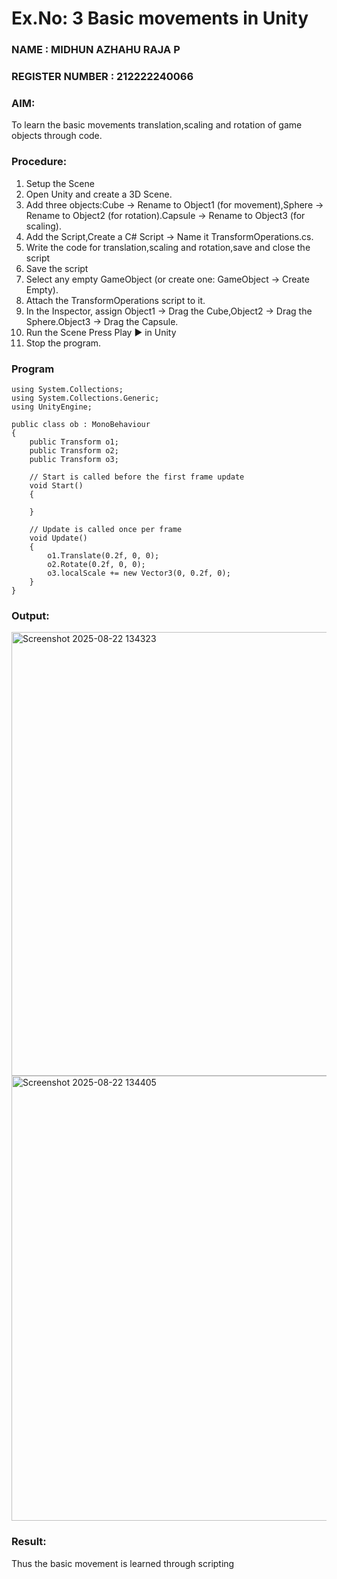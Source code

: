 # Ex.No: 3  Basic movements in Unity 
### NAME : MIDHUN AZHAHU RAJA P                                                                    
### REGISTER NUMBER : 212222240066
### AIM: 
 To learn the basic movements translation,scaling and rotation of game objects through code.
### Procedure:
1. Setup the Scene
2. Open Unity and create a 3D Scene.
3. Add three objects:Cube → Rename to Object1 (for movement),Sphere → Rename to Object2 (for rotation).Capsule → Rename to Object3 (for scaling).
4. Add the Script,Create a C# Script → Name it TransformOperations.cs.
5. Write the code for translation,scaling and rotation,save and close the script
6. Save the script
7. Select any empty GameObject (or create one: GameObject → Create Empty).
8. Attach the TransformOperations script to it.
9. In the Inspector, assign Object1 → Drag the Cube,Object2 → Drag the Sphere.Object3 → Drag the Capsule.
10. Run the Scene Press Play ▶️ in Unity
11. Stop the program.
### Program 
```
using System.Collections;
using System.Collections.Generic;
using UnityEngine;

public class ob : MonoBehaviour
{
    public Transform o1;
    public Transform o2;
    public Transform o3;

    // Start is called before the first frame update
    void Start()
    {
        
    }

    // Update is called once per frame
    void Update()
    {
        o1.Translate(0.2f, 0, 0);
        o2.Rotate(0.2f, 0, 0);
        o3.localScale += new Vector3(0, 0.2f, 0);
    }
}
```
### Output:

<img width="1393" height="710" alt="Screenshot 2025-08-22 134323" src="https://github.com/user-attachments/assets/26cf402b-45b1-48d5-8229-7ca6bbeae1bd" />

<img width="1335" height="712" alt="Screenshot 2025-08-22 134405" src="https://github.com/user-attachments/assets/e7fcc524-1a68-48c9-b1dc-dacc455a420e" />






### Result:
Thus the basic movement is learned through scripting


